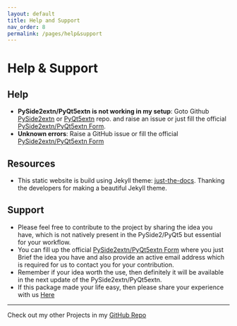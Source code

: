 ```yaml
---
layout: default
title: Help and Support
nav_order: 8
permalink: /pages/help&support
---
```


# Help & Support

## Help

* **PySide2extn/PyQt5extn is not working in my setup**: Goto Github [PySide2extn](https://github.com/anjalp/PySide2extn) or [PyQt5extn](https://github.com/anjalp/PyQt5extn) repo. and raise an issue or just fill the official [PySide2extn/PyQt5extn Form](https://forms.gle/yfKVK85sLLMJMCfJA).
* **Unknown errors**: Raise a GitHub issue or fill the official [PySide2extn/PyQt5extn Form](https://forms.gle/yfKVK85sLLMJMCfJA)

## Resources

* This static website is build using Jekyll theme: [just-the-docs](https://github.com/pmarsceill/just-the-docs). Thanking the developers for making a beautiful Jekyll theme.

## Support

* Please feel free to contribute to the project by sharing the idea you have, which is not natively present in the PySide2/PyQt5 but essential for your workflow. 
* You can fill up the official [PySide2extn/PyQt5extn Form](https://forms.gle/yfKVK85sLLMJMCfJA) where you just Brief the idea you have and also provide an active email address which is required for us to contact you for your contribution.
* Remember if your idea worth the use, then definitely it will be available in the next update of the PySide2extn/PyQt5extn.
* If this package made your life easy, then please share your experience with us [Here](https://forms.gle/yfKVK85sLLMJMCfJA)

***

Check out my other Projects in my [GitHub Repo](https://github.com/anjalp)